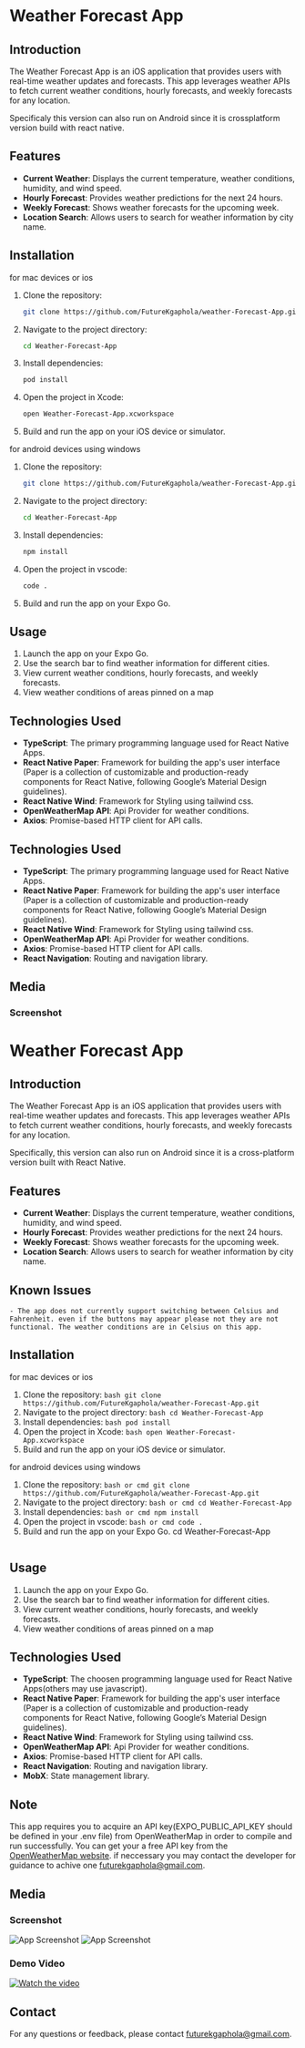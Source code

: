 # Weather Forecast App

## Introduction
The Weather Forecast App is an iOS application that provides users with real-time weather updates and forecasts. This app leverages weather APIs to fetch current weather conditions, hourly forecasts, and weekly forecasts for any location.

Specificaly this version can also run on Android since it is crossplatform version build with react native.

## Features
- **Current Weather**: Displays the current temperature, weather conditions, humidity, and wind speed.
- **Hourly Forecast**: Provides weather predictions for the next 24 hours.
- **Weekly Forecast**: Shows weather forecasts for the upcoming week.
- **Location Search**: Allows users to search for weather information by city name.

## Installation
for mac devices or ios
1. Clone the repository:
    ```bash
    git clone https://github.com/FutureKgaphola/weather-Forecast-App.git
    ```
2. Navigate to the project directory:
    ```bash
    cd Weather-Forecast-App
    ```
3. Install dependencies:
    ```bash
    pod install
    ```
4. Open the project in Xcode:
    ```bash
    open Weather-Forecast-App.xcworkspace
    ```
5. Build and run the app on your iOS device or simulator.

for android devices using windows
1. Clone the repository:
    ```bash or cmd
    git clone https://github.com/FutureKgaphola/weather-Forecast-App.git
    ```
2. Navigate to the project directory:
    ```bash or cmd
    cd Weather-Forecast-App
    ```
3. Install dependencies:
    ```bash or cmd
    npm install
    ```
4. Open the project in vscode:
    ```bash or cmd
    code .
    ```
5. Build and run the app on your Expo Go.

## Usage
1. Launch the app on your Expo Go.
2. Use the search bar to find weather information for different cities.
3. View current weather conditions, hourly forecasts, and weekly forecasts.
4. View weather conditions of areas pinned on a map

## Technologies Used
- **TypeScript**: The primary programming language used for React Native Apps.
- **React Native Paper**: Framework for building the app's user interface (Paper is a collection of customizable and production-ready components for React Native, following Google’s Material Design guidelines).
- **React Native Wind**: Framework for Styling using tailwind css.
- **OpenWeatherMap API**: Api Provider for weather conditions.
- **Axios**: Promise-based HTTP client for API calls.
## Technologies Used
- **TypeScript**: The primary programming language used for React Native Apps.
- **React Native Paper**: Framework for building the app's user interface (Paper is a collection of customizable and production-ready components for React Native, following Google’s Material Design guidelines).
- **React Native Wind**: Framework for Styling using tailwind css.
- **OpenWeatherMap API**: Api Provider for weather conditions.
- **Axios**: Promise-based HTTP client for API calls.
- **React Navigation**: Routing and navigation library.

## Media
### Screenshot
# Weather Forecast App

## Introduction
The Weather Forecast App is an iOS application that provides users with real-time weather updates and forecasts. This app leverages weather APIs to fetch current weather conditions, hourly forecasts, and weekly forecasts for any location.

Specifically, this version can also run on Android since it is a cross-platform version built with React Native.

## Features
- **Current Weather**: Displays the current temperature, weather conditions, humidity, and wind speed.
- **Hourly Forecast**: Provides weather predictions for the next 24 hours.
- **Weekly Forecast**: Shows weather forecasts for the upcoming week.
- **Location Search**: Allows users to search for weather information by city name.

## Known Issues
    - The app does not currently support switching between Celsius and Fahrenheit. even if the buttons may appear please not they are not functional. The weather conditions are in Celsius on this app.
    
## Installation
for mac devices or ios
1. Clone the repository:
        ```bash
        git clone https://github.com/FutureKgaphola/weather-Forecast-App.git
        ```
2. Navigate to the project directory:
        ```bash
        cd Weather-Forecast-App
        ```
3. Install dependencies:
        ```bash
        pod install
        ```
4. Open the project in Xcode:
        ```bash
        open Weather-Forecast-App.xcworkspace
        ```
5. Build and run the app on your iOS device or simulator.

for android devices using windows
1. Clone the repository:
        ```bash or cmd
        git clone https://github.com/FutureKgaphola/weather-Forecast-App.git
        ```
2. Navigate to the project directory:
        ```bash or cmd
        cd Weather-Forecast-App
        ```
3. Install dependencies:
        ```bash or cmd
        npm install
        ```
4. Open the project in vscode:
        ```bash or cmd
        code .
        ```
5. Build and run the app on your Expo Go.
    cd Weather-Forecast-App
    ```

## Usage
1. Launch the app on your Expo Go.
2. Use the search bar to find weather information for different cities.
3. View current weather conditions, hourly forecasts, and weekly forecasts.
4. View weather conditions of areas pinned on a map

## Technologies Used
- **TypeScript**: The choosen programming language used for React Native Apps(others may use javascript).
- **React Native Paper**: Framework for building the app's user interface (Paper is a collection of customizable and production-ready components for React Native, following Google’s Material Design guidelines).
- **React Native Wind**: Framework for Styling using tailwind css.
- **OpenWeatherMap API**: Api Provider for weather conditions.
- **Axios**: Promise-based HTTP client for API calls.
- **React Navigation**: Routing and navigation library.
- **MobX**: State management library.

## Note
This app requires you to acquire an API key(EXPO_PUBLIC_API_KEY should be defined in your .env file) from OpenWeatherMap in order to compile and run successfully. You can get your a free API key from the [OpenWeatherMap website](https://openweathermap.org/). if neccessary you may contact the developer for guidance to achive one [futurekgaphola@gmail.com](mailto:futurekgaphola@gmail.com).

## Media
### Screenshot
![App Screenshot](assets/appscreenshot.jpg)
![App Screenshot](assets/screenshot2.jpg)


### Demo Video
[![Watch the video](assets/weather.png)](assets/appvideo.mp4)

## Contact
For any questions or feedback, please contact [futurekgaphola@gmail.com](mailto:futurekgaphola@gmail.com).

